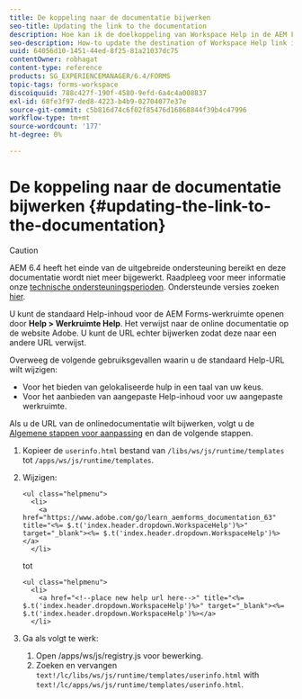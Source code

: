 ```yaml
---
title: De koppeling naar de documentatie bijwerken
seo-title: Updating the link to the documentation
description: Hoe kan ik de doelkoppeling van Workspace Help in de AEM Forms-werkruimte bijwerken zodat deze naar de koppeling voor aangepaste documentatie verwijst.
seo-description: How-to update the destination of Workspace Help link in AEM Forms workspace to point to your custom documentation link.
uuid: 64056d10-1451-44ed-8f25-81a21037dc75
contentOwner: robhagat
content-type: reference
products: SG_EXPERIENCEMANAGER/6.4/FORMS
topic-tags: forms-workspace
discoiquuid: 788c427f-190f-4580-9efd-6a4c4a008837
exl-id: 68fe3f97-ded8-4223-b4b9-02704077e37e
source-git-commit: c5b816d74c6f02f85476d16868844f39b4c47996
workflow-type: tm+mt
source-wordcount: '177'
ht-degree: 0%

---
```


# De koppeling naar de documentatie bijwerken {#updating-the-link-to-the-documentation}

>[!CAUTION]
>
>AEM 6.4 heeft het einde van de uitgebreide ondersteuning bereikt en deze documentatie wordt niet meer bijgewerkt. Raadpleeg voor meer informatie onze [technische ondersteuningsperioden](https://helpx.adobe.com/support/programs/eol-matrix.html). Ondersteunde versies zoeken [hier](https://experienceleague.adobe.com/docs/).

U kunt de standaard Help-inhoud voor de AEM Forms-werkruimte openen door **Help > Werkruimte Help**. Het verwijst naar de online documentatie op de website Adobe. U kunt de URL echter bijwerken zodat deze naar een andere URL verwijst.

Overweeg de volgende gebruiksgevallen waarin u de standaard Help-URL wilt wijzigen:

* Voor het bieden van gelokaliseerde hulp in een taal van uw keus.
* Voor het aanbieden van aangepaste Help-inhoud voor uw aangepaste werkruimte.

Als u de URL van de onlinedocumentatie wilt bijwerken, volgt u de [Algemene stappen voor aanpassing](/help/forms/using/generic-steps-html-workspace-customization.md) en dan de volgende stappen.

1. Kopieer de `userinfo.html` bestand van `/libs/ws/js/runtime/templates` tot `/apps/ws/js/runtime/templates`.
1. Wijzigen:

   ```
   <ul class="helpmenu">
     <li>            
       <a href="https://www.adobe.com/go/learn_aemforms_documentation_63" title="<%= $.t('index.header.dropdown.WorkspaceHelp')%>" target="_blank"><%= $.t('index.header.dropdown.WorkspaceHelp')%></a>
     </li>
   ```

   tot

   ```
   <ul class="helpmenu">
     <li>            
       <a href="<!--place new help url here-->" title="<%= $.t('index.header.dropdown.WorkspaceHelp')%>" target="_blank"><%= $.t('index.header.dropdown.WorkspaceHelp')%></a>
     </li>
   ```

1. Ga als volgt te werk:

   1. Open /apps/ws/js/registry.js voor bewerking.
   1. Zoeken en vervangen `text!/lc/libs/ws/js/runtime/templates/userinfo.html` with `text!/lc/apps/ws/js/runtime/templates/userinfo.html`.
